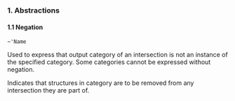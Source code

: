 ### 1. Abstractions
#### 1.1 Negation
    ~'Name

Used to express that output category of an intersection is not an instance of the specified category. Some categories cannot be expressed without negation.

Indicates that structures in category are to be removed from any intersection they are part of.